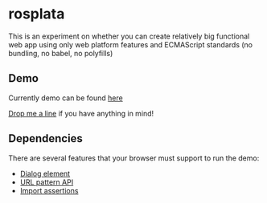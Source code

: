 # rosplata
This is an experiment on whether you can create relatively big functional web app using only web platform features and ECMAScript standards (no bundling, no babel, no polyfills)

## Demo
Currently demo can be found [here](https://ros-plata.ru/)

[Drop me a line](mailto:a_salt@lenta.ru) if you have anything in mind!

## Dependencies
There are several features that your browser must support to run the demo:
* [Dialog element](https://caniuse.com/?search=dialog)
* [URL pattern API](https://caniuse.com/mdn-api_urlpattern)
* [Import assertions](https://github.com/tc39/proposal-import-assertions)
